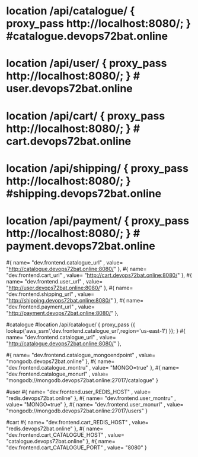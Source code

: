 # location /api/catalogue/ { proxy_pass http://localhost:8080/; } #catalogue.devops72bat.online
# location /api/user/ { proxy_pass http://localhost:8080/; } # user.devops72bat.online
# location /api/cart/ { proxy_pass http://localhost:8080/; } # cart.devops72bat.online
# location /api/shipping/ { proxy_pass http://localhost:8080/; } #shipping.devops72bat.online
# location /api/payment/ { proxy_pass http://localhost:8080/; } # payment.devops72bat.online


#{ name= "dev.frontend.catalogue_url" , value= "http://catalogue.devops72bat.online:8080/" },
#{ name= "dev.frontend.cart_url" , value= "http://cart.devops72bat.online:8080/" },
#{ name= "dev.frontend.user_url" , value= "http://user.devops72bat.online:8080/" },
#{ name= "dev.frontend.shipping_url" , value= "http://shipping.devops72bat.online:8080/" },
#{ name= "dev.frontend.payment_url" , value= "http://payment.devops72bat.online:8080/" },

#catalogue
#location /api/catalogue/ { proxy_pass {{ lookup('aws_ssm','dev.frontend.catalogue_url',region='us-east-1') }}; }
#{ name= "dev.frontend.catalogue_url" , value= "http://catalogue.devops72bat.online:8080/" },

#{ name= "dev.frontend.catalogue_mongoendpoint" , value= "mongodb.devops72bat.online" },
#{ name= "dev.frontend.catalogue_montru" , value= "MONGO=true" },
#{ name= "dev.frontend.catalogue_monurl" , value= "mongodb://mongodb.devops72bat.online:27017/catalogue" }

#user
#{ name= "dev.frontend.user_REDIS_HOST" , value= "redis.devops72bat.online" },
#{ name= "dev.frontend.user_montru" , value= "MONGO=true" },
#{ name= "dev.frontend.user_monurl" , value= "mongodb://mongodb.devops72bat.online:27017/users" }

#cart
#{ name= "dev.frontend.cart_REDIS_HOST" , value= "redis.devops72bat.online" },
#{ name= "dev.frontend.cart_CATALOGUE_HOST" , value= "catalogue.devops72bat.online" },
#{ name= "dev.frontend.cart_CATALOGUE_PORT" , value= "8080" }
